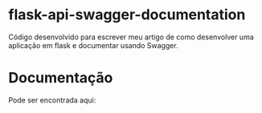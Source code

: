 # flask-api-swagger-documentation
Código desenvolvido para escrever meu artigo de como desenvolver uma aplicação em flask e documentar usando Swagger.

# Documentação

Pode ser encontrada aqui: 
